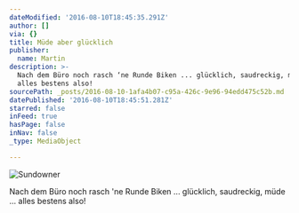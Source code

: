 ```yaml
---
dateModified: '2016-08-10T18:45:35.291Z'
author: []
via: {}
title: Müde aber glücklich
publisher:
  name: Martin
description: >-
  Nach dem Büro noch rasch ‘ne Runde Biken ... glücklich, saudreckig, müde ...
  alles bestens also!
sourcePath: _posts/2016-08-10-1afa4b07-c95a-426c-9e96-94edd475c52b.md
datePublished: '2016-08-10T18:45:51.281Z'
starred: false
inFeed: true
hasPage: false
inNav: false
_type: MediaObject

---
```

![Sundowner](https://imgflo.herokuapp.com/graph/vahj1ThiexotieMo/c49eef4be10863c33ea030f556dd5a01/croprotate.jpg?cropheight=960&cropwidth=1280&degrees=-180&input=https%3A%2F%2Fthe-grid-user-content.s3-us-west-2.amazonaws.com%2Fac8127f8-11bc-4898-aa63-4048b52e4b56.jpg&x=0&y=0)

Nach dem Büro noch rasch 'ne Runde Biken ... glücklich, saudreckig, müde ... alles bestens also!